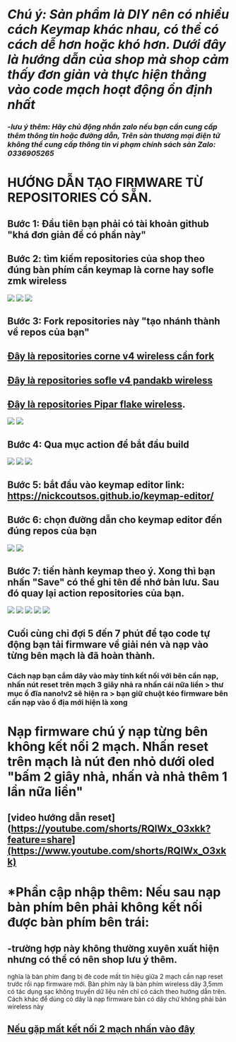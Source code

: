 # *Chú ý: Sản phẩm là DIY nên có nhiều cách Keymap khác nhau, có thể có cách dễ hơn hoặc khó hơn. Dưới đây là hướng dẫn của shop mà shop cảm thấy đơn giản và thực hiện thẳng vào code mạch hoạt động ổn định nhất*
### *-lưu ý thêm: Hãy chủ động nhắn zalo nếu bạn cần cung cấp thêm thông tin hoặc đường dẫn, Trên sàn thương mại điện tử không thể cung cấp thông tin vi phạm chính sách sàn Zalo: 0336905265*
# HƯỚNG DẪN TẠO FIRMWARE TỪ REPOSITORIES CÓ SẴN.
## Bước 1: Đầu tiên bạn phải có tài khoản github "khá đơn giản để có phần này"
## Bước 2: tìm kiếm repositories của shop theo đúng bàn phím cần keymap là corne hay sofle zmk wireless
<img src="https://imgur.com/d6s8xe5.jpg">
<img src="https://imgur.com/WOhzvFq.jpg">

<img src="https://imgur.com/A9mqpqd.jpg">

## Bước 3: Fork repositories này "tạo nhánh thành về repos của bạn"
## [Đây là repositories corne v4 wireless cần fork](https://github.com/Hieupham0012/Corne-OLED_Wireless)
## [Đây là repositories sofle v4 pandakb wireless](https://github.com/Hieupham0012/Sofle-oled_wireless)
## [Đây là repositories Pipar flake wireless](https://github.com/Hieupham0012/pipar).


<img src="https://imgur.com/7S8EGNl.jpg">

<img src="https://imgur.com/Ve8TC8g.jpg">

## Bước 4: Qua mục action để bắt đầu build


<img src="https://imgur.com/orJ0TOX.jpg">
<img src="https://imgur.com/UEqkfzH.jpg">
<img src="https://imgur.com/y7C7yjO.jpg">

## Bước 5: bắt đầu vào keymap editor link: https://nickcoutsos.github.io/keymap-editor/
## Bước 6: chọn đường dẫn cho keymap editor đến đúng repos của bạn
<img src="https://imgur.com/yHru4EW.jpg">


<img src="https://imgur.com/6wIjezp.jpg">

## Bước 7: tiến hành keymap theo ý. Xong thì bạn nhấn "Save" có thể ghi tên để nhớ bản lưu. Sau đó quay lại action repositories của bạn. 
<img src="https://imgur.com/AGpivZR.jpg">
<img src="https://imgur.com/j0CJfxT.jpg">
<img src="https://imgur.com/4qNT8wF.jpg">
<img src="https://imgur.com/ZmfIkmQ.jpg">
<img src="https://imgur.com/chbB746.jpg">

## Cuối cùng chỉ đợi 5 đến 7 phút để tạo code tự động bạn tải firmware về giải nén và nạp vào từng bên mạch là đã hoàn thành.

### Cách nạp bạn cắm dây vào mày tính kết nối với bên cần nạp, nhấn nút reset trên mạch 3 giây nhả ra nhấn cái nữa liền > thư mục ổ đĩa nano!v2 sẽ hiện ra > bạn giữ chuột kéo firmware bên cần nạp vào ổ địa mới hiện là xong

# Nạp firmware chú ý nạp từng bên không kết nối 2 mạch. Nhấn reset trên mạch là nút đen nhỏ dưới oled "bấm 2 giây nhả, nhấn và nhả thêm 1 lần nữa liền"
## [video hướng dẫn reset](https://youtube.com/shorts/RQlWx_O3xkk?feature=share](https://www.youtube.com/shorts/RQlWx_O3xkk)

# *Phần cập nhập thêm: Nếu sau nạp bàn phím bên phải không kết nối được bàn phím bên trái:
## -trường hợp này không thường xuyên xuất hiện nhưng có thể có nên shop lưu ý thêm. 
nghĩa là bàn phím đang bị đè code mất tín hiệu giữa 2 mạch cần nạp reset trước rồi nạp firmware mới.
Bàn phím này là bàn phím wireless dây 3,5mm có tác dụng sạc không truyền dữ liệu nên chỉ có cách theo hướng dẫn trên. Cách khác để dùng có dây là nạp firmware bản có dây chứ không phải bản wireless này
## [Nếu gặp mất kết nối 2 mạch nhấn vào đây](https://github.com/Hieupham0012/Fix_Eror_connect_L-R_nano_v2)
